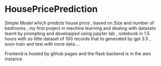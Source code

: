 # HousePricePrediction
Simple Model which predicts house price , based on Size and  number of bedrooms , my first project in mechine learning and dealing with datasets learnt by prompting and developped using jupyter lab , notebook in 1.5 hours with so little dataset of 100 records that to generated by gpt 3.5 , soon train and test with more data ... 

Frontend is hosted by github pages and the flask backend is in the aws instance 
